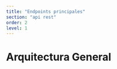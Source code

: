 ```yaml
---
title: "Endpoints principales"
section: "api rest"
order: 2
level: 1
---
```


# Arquitectura General